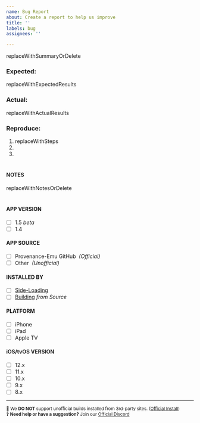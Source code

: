 ```yaml
---
name: Bug Report
about: Create a report to help us improve
title: ''
labels: bug
assignees: ''

---
```


<!--- DISCLAIMERS ---------------------------------------------------------------

🛑 STOP! Before posting, make sure you…
✅ have checked issues for existing bug reports.
✅ are using the latest development build (may have been fixed already)
✅ have discussed the issue on our Discord:     https://discord.gg/4TK7PU5

🚫 We DO NOT support unofficial 3rd-party installations (buildstore, iemulators, tweakbox, etc…). 
☠️ Delete and use official install:  https://git.io/vxABg

⚠️ BUG REPORTS ONLY! If you need help, use Discord. If suggesting a feature, use the request form. 
🚦 If you have read the above, please continue…
❌ Reports that do not use the template below will be closed and locked immediately.

----- BUG REPORT: Be clear, concise and thorough, beginning with a summary. --->

replaceWithSummaryOrDelete


<!--- What did you expect to happen? --------------------------------------------> 
### Expected: 

replaceWithExpectedResults


<!--- What happened instead? ---------------------------------------------------> 
### Actual: 

replaceWithActualResults


<!--- What are steps we can follow to reproduce this issue? ---------------------->
 ### Reproduce:  

1. replaceWithSteps
2. 
3. 


# 
#### NOTES  

replaceWithNotesOrDelete




#
<!--- ☑️ REQUIRED: Check the detail boxes after posting! ------------------------>











































































#### APP VERSION
- [ ] 1.5 *beta*
- [ ] 1.4

#### APP SOURCE
- [ ] Provenance-Emu GitHub  *&nbsp;(Official)*
- [ ] Other  *&nbsp;(Unofficial)*

#### INSTALLED BY 
- [ ] [Side-Loading](https://git.io/vpYzf)
- [ ] [Building](https://git.io/vpYzv) *from Source*

#### PLATFORM
- [ ] iPhone
- [ ] iPad
- [ ] Apple TV

#### iOS/tvOS VERSION
- [ ] 12.x
- [ ] 11.x
- [ ] 10.x
- [ ] 9.x
- [ ] 8.x 

-------------------------------------------
<sup> 🚫 We **DO NOT** support unofficial builds installed from 3rd-party sites. ([Official Install](https://git.io/vxABg)) </sup><br><sup> ❓ **Need help or have a suggestion?** Join our [Official Discord](https://discord.gg/4TK7PU5) </sup><br>
